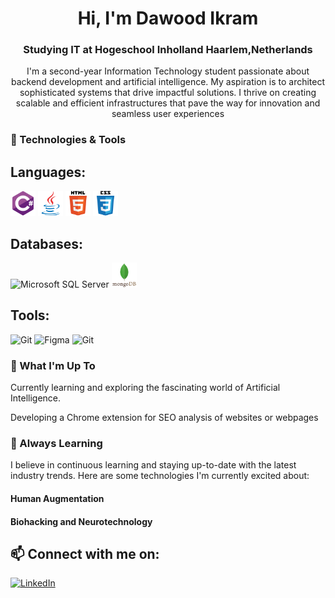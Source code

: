 <h1 align="center">Hi, I'm Dawood Ikram</h1>
<h3 align="center"> Studying IT at Hogeschool Inholland Haarlem,Netherlands</h3>
<p align="center">I'm a second-year Information Technology student passionate about backend development and artificial intelligence. My aspiration is to architect sophisticated systems that drive impactful solutions. I thrive on creating scalable and efficient infrastructures that pave the way for innovation and seamless user experiences</p>
<h3 align="left">🔧 Technologies & Tools</h3>
<p align = "left"> <h2 align = "left"> Languages: </h2> </p>
<p align = "left">
  <img src="https://raw.githubusercontent.com/devicons/devicon/master/icons/csharp/csharp-original.svg" alt="C#" width="40" height="40"/>
  <img src="https://raw.githubusercontent.com/devicons/devicon/master/icons/java/java-original.svg" alt="Java" width="40" height="40"/>
  <img src="https://raw.githubusercontent.com/devicons/devicon/master/icons/html5/html5-original-wordmark.svg" alt="HTML5" width="40" height="40"/>
  <img src="https://raw.githubusercontent.com/devicons/devicon/master/icons/css3/css3-original-wordmark.svg" alt="CSS3" width="40" height="40"/>
</p>
  <p align = "left"> <h2 align = "left"> Databases: </h2> </p>
   <p align = "left">
  <img src="https://www.svgrepo.com/show/303229/microsoft-sql-server-logo.svg" alt="Microsoft SQL Server" width="40" height="40"/>
  <img src="https://raw.githubusercontent.com/devicons/devicon/master/icons/mongodb/mongodb-original-wordmark.svg" alt="MongoDB" width="40" height="40"/>
   </p>
  <p align = "left"> <h2 align = "left"> Tools: </h2> </p>
   <p align = "left">
  <img src="https://www.vectorlogo.zone/logos/git-scm/git-scm-icon.svg" alt="Git" width="40" height="40"/>
  <img src="https://www.vectorlogo.zone/logos/figma/figma-icon.svg" alt="Figma" width="40" height="40"/>
    <img src="https://www.vectorlogo.zone/logos/docker/docker-icon.svg" alt="Git" width="40" height="40"/>
</p>
<h3 align="left">🚀 What I'm Up To</h3>
<p align = "left">Currently learning and exploring the fascinating world of Artificial Intelligence.</p>
<p align = "left">Developing a Chrome extension for SEO analysis of websites or webpages</p>
<h3 align="left">🌱 Always Learning</h3>
<p align = "left"> I believe in continuous learning and staying up-to-date with the latest industry trends. Here are some technologies I'm currently excited about:</p>
<h4>Human Augmentation</h4>
<h4>Biohacking and Neurotechnology</h4>
<p align = "left"> <h2 align = "left"> 📫 Connect with me on: </h2> </p>
<p align="left">
  <a href="https://www.linkedin.com/in/mian-muhammad-dawood-ikram-1197a3248/" target="blank"><img src="https://raw.githubusercontent.com/rahuldkjain/github-profile-readme-generator/master/src/images/icons/Social/linked-in-alt.svg" alt="LinkedIn" height="30" width="40" /></a>
</p>
<!--
**Dawoodikram482/Dawoodikram482** is a ✨ _special_ ✨ repository because its `README.md` (this file) appears on your GitHub profile.

Here are some ideas to get you started:

- 🔭 I’m currently working on ...
- 🌱 I’m currently learning ...
- 👯 I’m looking to collaborate on ...
- 🤔 I’m looking for help with ...
- 💬 Ask me about ...
- 📫 How to reach me: ...
- 😄 Pronouns: ...
- ⚡ Fun fact: ...
-->
